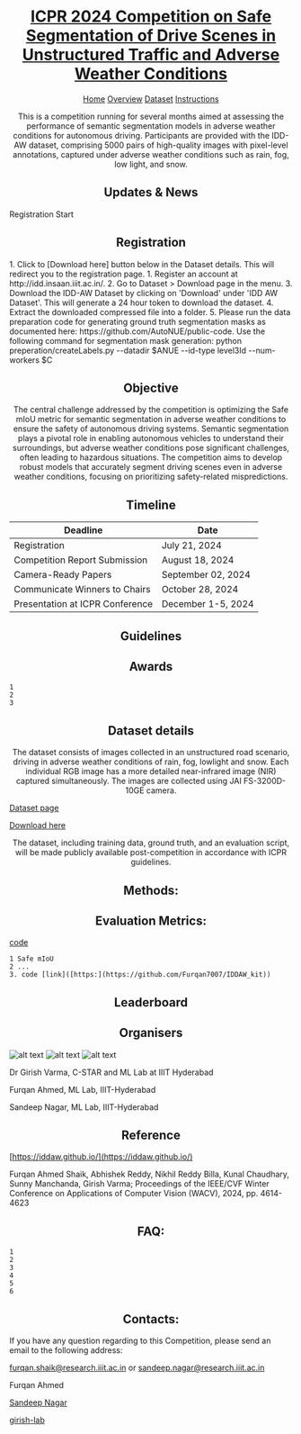 
<h1 align="center">
    <a href="https://github.com/girish-lab/Safe-Segmentation-Competition-ICPR-24"> ICPR 2024 Competition on Safe Segmentation of Drive Scenes in  Unstructured Traffic and Adverse Weather Conditions</a>
</h1>
<p align="center"> <a  href="https://girish-lab.github.io/Safe-Segmentation-Competition-ICPR-24/">Home</a>  <a  href="http://yourdomain.com/about">Overview</a> <a href="https://iddaw.github.io/">Dataset</a> <a href="http://yourdomain.com/contact">Instructions </a> </p>

<p align="center">
This is a competition running for several months aimed at assessing the performance of semantic segmentation models in adverse weather conditions for autonomous driving. Participants are provided with the IDD-AW dataset, comprising 5000 pairs of high-quality images with pixel-level annotations, captured under adverse weather conditions such as rain, fog, low light, and snow.
</p>
    
<h2 align="center">Updates & News</h2>

   Registration Start
    
<h2 align="center"> Registration </h2>
1. Click to [Download here] button below in the Dataset details. This will redirect you to the registration page.
1. Register an account at http://idd.insaan.iiit.ac.in/.
2. Go to Dataset > Download page in the menu.
3. Download the IDD-AW Dataset  by clicking on 'Download' under 'IDD AW Dataset'. This will generate a 24 hour token to download the dataset.
4. Extract the downloaded compressed file into a folder.
5. Please run the data preparation code for generating ground truth segmentation masks as documented here: https://github.com/AutoNUE/public-code. Use the following command for segmentation mask generation:
python preperation/createLabels.py --datadir $ANUE --id-type level3Id --num-workers $C 

<h2 align="center"> Objective </h2>

<p align="center">
The central challenge addressed by the competition is optimizing the Safe mIoU metric for semantic segmentation in adverse weather conditions to ensure the safety of autonomous driving systems. Semantic segmentation plays a pivotal role in enabling autonomous vehicles to understand their surroundings, but adverse weather conditions pose significant challenges, often leading to hazardous situations. The competition aims to develop robust models that accurately segment driving scenes even in adverse weather conditions, focusing on prioritizing safety-related mispredictions.
</p>

<h2 align="center"> Timeline </h2>

| Deadline    | Date |
| -------- | ------- |
| Registration    | July 21, 2024 |
| Competition Report Submission  | August 18, 2024    |
| Camera-Ready Papers | September 02, 2024     |
| Communicate Winners to Chairs    | October 28, 2024    |
| Presentation at ICPR Conference | December 1-5, 2024 |


<h2 align="center"> Guidelines </h2>

<h2 align="center"> Awards </h2>

    1 
    2
    3



<h2 align="center"> Dataset details </h2>



<p align="center">
The dataset consists of images collected in an unstructured road scenario, driving in adverse weather conditions of rain, fog, lowlight and snow. Each individual RGB image has a more detailed near-infrared image (NIR) captured simultaneously. The images are collected using JAI FS-3200D-10GE camera.
</p>


<a align="center" href="https://iddaw.github.io/"> Dataset page</a>

<a align="center" href="https://idd.insaan.iiit.ac.in/dataset/download/">Download here</a>

<p align="center">
The dataset, including training data, ground truth, and an evaluation script, will be made publicly available post-competition in accordance with ICPR guidelines.
</p>

<h2 align="center"> Methods: </h2>


<h2 align="center"> Evaluation Metrics: </h2>

[code](https://github.com/Furqan7007/IDDAW_kit)

    1 Safe mIoU
    2 ...
    3. code [link]([https:](https://github.com/Furqan7007/IDDAW_kit))

<h2 align="center"> Leaderboard </h2>


<h2 align="center"> Organisers </h2>

![alt text](/assest/drirish.png) ![alt text](/assest/furqan.png) ![alt text](assest/sandeep.png)


Dr Girish Varma, C-STAR and ML Lab at IIIT Hyderabad

Furqan Ahmed, ML Lab, IIIT-Hyderabad

Sandeep Nagar, ML Lab, IIIT-Hyderabad





<h2 align="center"> Reference </h2>

[https://iddaw.github.io/](https://iddaw.github.io/)

Furqan Ahmed Shaik, Abhishek Reddy, Nikhil Reddy Billa, Kunal Chaudhary, Sunny Manchanda, Girish Varma; Proceedings of the IEEE/CVF Winter Conference on Applications of Computer Vision (WACV), 2024, pp. 4614-4623

<h2 align="center">
    FAQ:
</h2>

    1
    2
    3
    4
    5
    6
    

<h2 align="center">
    Contacts:
</h2>
If you have any question regarding to this Competition, please send an email to the following address:

furqan.shaik@research.iiit.ac.in or sandeep.nagar@research.iiit.ac.in

Furqan Ahmed

[Sandeep Nagar](https://twitter.com/NaagarRN)

[girish-lab](https://girishvarma.in/)

